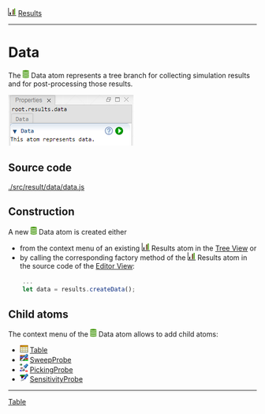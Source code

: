![](../../../../icons/results.png) [Results](../results.md)

----

# Data

The ![](../../../../icons/data.png) Data atom represents a tree branch for collecting simulation results and for post-processing those results.  

![](../../../images/data.png)

## Source code

[./src/result/data/data.js](../../../src/result/data/data.js)

## Construction

A new ![](../../../../icons/data.png) Data atom is created either 

* from the context menu of an existing ![](../../../../icons/results.png) Results atom in the [Tree View](../../views/treeView.md) or 
* by calling the corresponding factory method of the ![](../../../../icons/results.png) Results atom in the source code of the [Editor View](../../views/editorView.md):

```javascript
    ...
    let data = results.createData();	     
```

## Child atoms

The context menu of the ![](../../../../icons/data.png) Data atom allows to add child atoms: 

* ![](../../../../icons/table.png) [Table](../../data/table/table.md)
* ![](../../../../icons/sweepProbe.png) [SweepProbe](./probe/sweepProbe.md)
* ![](../../../../icons/pickingProbe.png) [PickingProbe](./probe/pickingProbe.md)
* ![](../../../../icons/sensitivityProbe.png) [SensitivityProbe](./probe/sensitivityProbe.md)


----
[Table](../../data/table/table.md)
